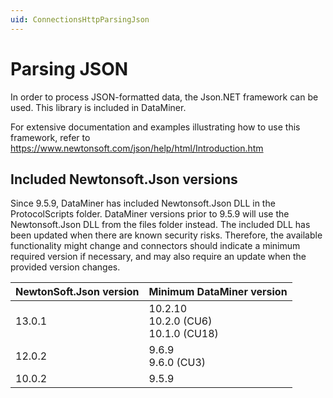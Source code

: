 ```yaml
---
uid: ConnectionsHttpParsingJson
---
```


# Parsing JSON

In order to process JSON-formatted data, the Json.NET framework can be used. This library is included in DataMiner.

For extensive documentation and examples illustrating how to use this framework, refer to https://www.newtonsoft.com/json/help/html/Introduction.htm

## Included Newtonsoft.Json versions
Since 9.5.9, DataMiner has included Newtonsoft.Json DLL in the ProtocolScripts folder. DataMiner versions prior to 9.5.9 will use the Newtonsoft.Json DLL from the files folder instead. The included DLL has been updated when there are known security risks. Therefore, the available functionality might change and connectors should indicate a minimum required version if necessary, and may also require an update when the provided version changes.

| NewtonSoft.Json version | Minimum DataMiner version |
| -- | -- |
| 13.0.1 | 10.2.10<br>10.2.0 (CU6)<br>10.1.0 (CU18) |
| 12.0.2 | 9.6.9<br>9.6.0 (CU3) |
| 10.0.2 | 9.5.9 |
